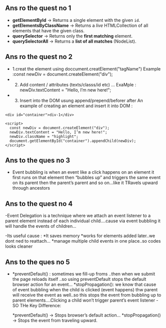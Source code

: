 
## Ans ro the quest no 1

- **getElementById** → Returns a single element with the given `id`.
- **getElementsByClassName** → Returns a *live* HTMLCollection of all elements that have the given class.
- **querySelector** → Returns only the **first matching** element.
- **querySelectorAll** → Returns a **list of all matches** (NodeList).






## Ans ro the quest no 2
- 1.creat the element using doccument.creatElement("tagName")
  Example :const newDiv = document.createElement("div");
- 2. Add content / attributes (texts/classs/id etc) ... ExaMple : newDiv.textContent = "Hello, I’m new here!";
- 3. Insert into the DOM usung append/prepend/beforer after An example of creating an element and insert it into DOM :

```     
<div id="container">div-1</div> 
 
<script> 
  const newDiv = document.createElement("div");
  newDiv.textContent = "Hello, I’m new here!"; 
  newDiv.className = "highlight"; 
  document.getElementById("container").appendChild(newDiv);
</script>
```








## Ans to the ques no 3
- Event bubbling is when an event like a click happens on an element it first runs on that element then “bubbles up” and triggers the same event on its parent then the parent’s parent and so on…like it TRavels upward through ancestors






## Ans to the quest no 4
-Event Delegation is a technique where we attach an event listener to a parent element instead of each individual child....cause via event bubbling it will handle the events of children...

-Its useful cause : 
    *It saves memory 
    *works for elements added later..we dont ned to reattach...
    *manage multiple child events in one place..so codes looks cleaner





 ## Ans to the ques no 5 
 -
   *preventDefault() : sometimes we fill-up froms ..then when we submit     the page reloads itself ..so using preventDefault stops the default     browser action for an event...
   *stopPropagation(): we know that cause of event bubbling when the         child is clicked (event happens) thw parent will receive the event      as well..so this stops the event from bubbling up to parent             elements....Clicking a child won’t trigger parent’s event listener
-SO THe Key Difference:

    *preventDefault() → Stops browser’s default action...
    *stopPropagation() → Stops the event from traveling upward.












  
